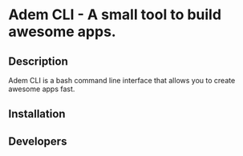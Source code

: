 # Adem CLI - A small tool to build awesome apps.

## Description

Adem CLI is a bash command line interface that allows you to create awesome apps fast.

## Installation

## Developers
